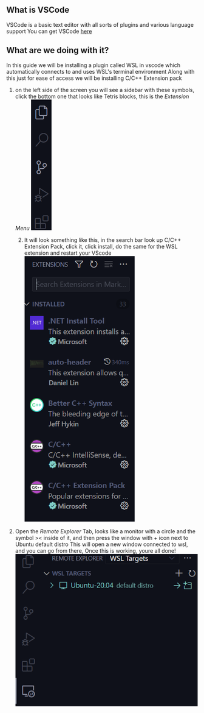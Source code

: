 
## What is VSCode

VSCode is a basic text editor with all sorts of plugins and various language support
You can get VSCode [here](https://code.visualstudio.com/download)

## What are we doing with it?
In this guide we will be installing a plugin called WSL in vscode which automatically connects to and uses WSL's terminal environment
Along with this just for ease of access we will be installing C/C++ Extension pack

1. on the left side of the screen you will see a sidebar with these symbols, click the bottom one that looks like Tetris blocks, this is the *Extension Menu*
   ![Sidebar](sidebar.png)
   
   2. It will look something like this, in the search bar look up C/C++ Extension Pack, click it, click install, do the same for the WSL extension and restart your VScode
    ![Extension Menu](extension_menu.png)
3. Open the *Remote Explorer* Tab, looks like a monitor with a circle and the symbol 
   \>< inside of it, and then press the window with + icon next to Ubuntu default distro This will open a new window connected to wsl, and you can go from there, Once this is working, youre all done!
   ![Remote Explorer](remotes.png)